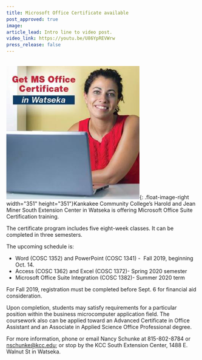 ```yaml
---
title: Microsoft Office Certificate available
post_approved: true
image:
article_lead: Intro line to video post.
video_link: https://youtu.be/U86YpREVWrw
press_release: false
---
```


<br>![](/uploads/officecertificate1---copy.jpg){: .float-image-right width="351" height="351"}Kankakee Community College’s Harold and Jean Miner South Extension Center in Watseka is offering Microsoft Office Suite Certification training.&nbsp;

The certificate program includes five eight-week classes. It can be completed in three semesters.

The upcoming schedule is:

* Word (COSC 1352) and PowerPoint (COSC 1341) -&nbsp; Fall 2019, beginning Oct. 14.&nbsp;
* Access (COSC 1362) and Excel (COSC 1372)- Spring 2020 semester
* Microsoft Office Suite Integration (COSC 1382)- Summer 2020 term

For Fall 2019, registration must be completed before Sept. 6 for financial aid consideration.

Upon completion, students may satisfy requirements for a particular position within the business microcomputer application field. The coursework also can be applied toward an Advanced Certificate in Office Assistant and an Associate in Applied Science Office Professional degree.

For more information, phone or email Nancy Schunke at 815-802-8784 or [nschunke@kcc.edu](mailto:nschunke@kcc.edu); or stop by the KCC South Extension Center, 1488 E. Walnut St in Watseka.

